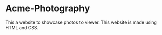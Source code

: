 # Acme-Photography
This a website to showcase photos to viewer.
This website is made using HTML and CSS.
